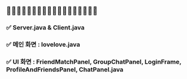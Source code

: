## 👨🏻‍💻🧑🏻‍💻👨🏻‍💻🧑🏻‍💻👨🏻‍💻🧑🏻‍💻
### ✅ Server.java & Client.java
### ✅ 메인 화면 : lovelove.java
### ✅ UI 화면 : FriendMatchPanel, GroupChatPanel, LoginFrame, ProfileAndFriendsPanel, ChatPanel.java

